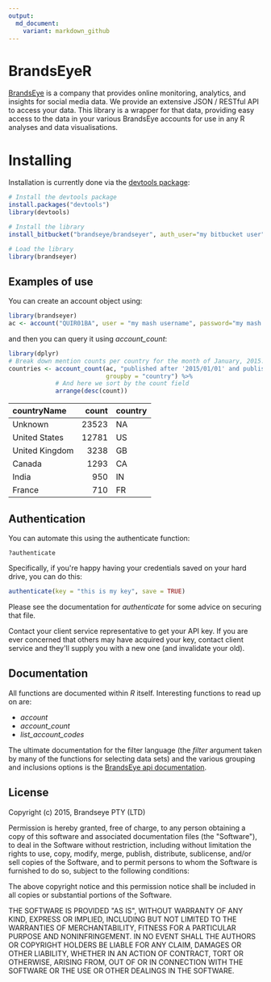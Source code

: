 ```yaml
---
output:
  md_document:
    variant: markdown_github
---
```


# BrandsEyeR

[BrandsEye][brandseye] is a company that provides online monitoring, analytics,
and insights for social media data. We provide an extensive JSON / RESTful API
to access your data. This library is a wrapper for that data, providing 
easy access to the data in your various BrandsEye accounts for use in 
any R analyses and data visualisations. 

# Installing

Installation is currently done via the [devtools package][devtools]:


```r
# Install the devtools package
install.packages("devtools")
library(devtools)

# Install the library
install_bitbucket("brandseye/brandseyer", auth_user="my bitbucket user", password="my bitbucket password")

# Load the library
library(brandseyer)
```

## Examples of use

You can create an account object using:


```r
library(brandseyer)
ac <- account("QUIR01BA", user = "my mash username", password="my mash password")    
```



and then you can query it using *account_count*:


```r
library(dplyr)
# Break down mention counts per country for the month of January, 2015.
countries <- account_count(ac, "published after '2015/01/01' and published before '2015/02/01'",
                           groupby = "country") %>%
             # And here we sort by the count field
             arrange(desc(count))
```


|countryName    | count|country |
|:--------------|-----:|:-------|
|Unknown        | 23523|NA      |
|United States  | 12781|US      |
|United Kingdom |  3238|GB      |
|Canada         |  1293|CA      |
|India          |   950|IN      |
|France         |   710|FR      |
    
    
## Authentication

You can automate this using the authenticate function:

    ?authenticate
    
Specifically, if you're happy having your credentials saved on your hard drive, 
you can do this:


```r
authenticate(key = "this is my key", save = TRUE)
```
    
Please see the documentation for *authenticate* for some advice on securing that file.

Contact your client service representative to get your API key. If you are ever 
concerned that others may have acquired your key, contact client service and they'll
supply you with a new one (and invalidate your old).
    
## Documentation

All functions are documented within *R* itself. Interesting functions to read
up on are: 

* *account*
* *account_count*
* *list_account_codes*
    
The ultimate documentation for the filter language (the *filter* argument 
taken by many of the functions for selecting data sets) and the various
grouping and inclusions options is the [BrandsEye api documentation][api-docs]. 

## License

Copyright (c) 2015, Brandseye PTY (LTD) 

Permission is hereby granted, free of charge, to any person obtaining
a copy of this software and associated documentation files (the
"Software"), to deal in the Software without restriction, including
without limitation the rights to use, copy, modify, merge, publish,
distribute, sublicense, and/or sell copies of the Software, and to
permit persons to whom the Software is furnished to do so, subject to
the following conditions:

The above copyright notice and this permission notice shall be
included in all copies or substantial portions of the Software.

THE SOFTWARE IS PROVIDED "AS IS", WITHOUT WARRANTY OF ANY KIND,
EXPRESS OR IMPLIED, INCLUDING BUT NOT LIMITED TO THE WARRANTIES OF
MERCHANTABILITY, FITNESS FOR A PARTICULAR PURPOSE AND
NONINFRINGEMENT. IN NO EVENT SHALL THE AUTHORS OR COPYRIGHT HOLDERS BE
LIABLE FOR ANY CLAIM, DAMAGES OR OTHER LIABILITY, WHETHER IN AN ACTION
OF CONTRACT, TORT OR OTHERWISE, ARISING FROM, OUT OF OR IN CONNECTION
WITH THE SOFTWARE OR THE USE OR OTHER DEALINGS IN THE SOFTWARE.


[brandseye]: http://www.brandseye.com
[api-docs]: https://api.brandseye.com/docs
[devtools]: http://www.rstudio.com/products/rpackages/devtools/
